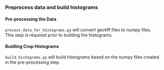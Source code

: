 ### Preprocess data and build histograms

#### Pre-processing the Data
`process_data_for_histograms.py` will convert geotiff files to numpy files. This step is required prior to building the histograms.

#### Buidling Crop Histograms
`build_histograms.py` will build histograms based on the numpy files created in the pre-processing step.

